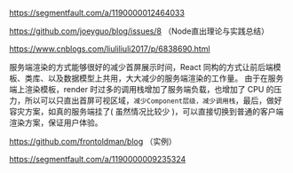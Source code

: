 
https://segmentfault.com/a/1190000012464033

https://github.com/joeyguo/blog/issues/8 （Node直出理论与实践总结）

https://www.cnblogs.com/liuliliuli2017/p/6838690.html

服务端渲染的方式能够很好的减少首屏展示时间，React 同构的方式让前后端模板、类库、以及数据模型上共用，大大减少的服务端渲染的工作量。
由于在服务端上渲染模板，render 时过多的调用栈增加了服务端负载，也增加了 CPU 的压力，所以可以只直出首屏可视区域，`减少Component层级，减少调用栈`，最后，做好容灾方案，如真的服务端挂了( 虽然情况比较少 )，可以直接切换到普通的客户端渲染方案，保证用户体验。

https://github.com/frontoldman/blog  （实例）

https://segmentfault.com/a/1190000009235324